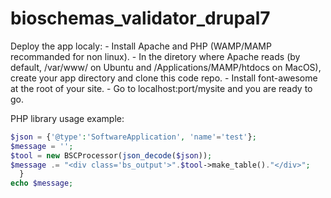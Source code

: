 # bioschemas_validator_drupal7

Deploy the app localy:
    - Install Apache and PHP (WAMP/MAMP recommanded for non linux).
    - In the diretory where Apache reads (by default, /var/www/ on Ubuntu and /Applications/MAMP/htdocs on MacOS), create your app directory and clone this code repo.
    - Install font-awesome at the root of your site.
    - Go to localhost:port/mysite and you are ready to go.  


PHP library usage example:  
  ```php
  $json = {'@type':'SoftwareApplication', 'name'='test'};
  $message = '';
  $tool = new BSCProcessor(json_decode($json));
  $message .= "<div class='bs_output'>".$tool->make_table()."</div>";
    }
  echo $message;
  ```
